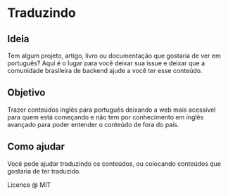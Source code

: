 # Traduzindo

## Ideia

Tem algum projeto, artigo, livro ou documentação que gostaria de ver em português? Aqui é o lugar para você deixar sua issue e deixar que a comunidade brasileira de backend ajude a você ter esse conteúdo.

## Objetivo

Trazer conteúdos inglês para português deixando a web mais acessível para quem está começando e não tem por conhecimento em inglês avançado para poder entender o conteúdo de fora do país.

## Como ajudar

Você pode ajudar traduzindo os conteúdos, ou colocando conteúdos que gostaria de ter traduzido.

Licence @ MIT
